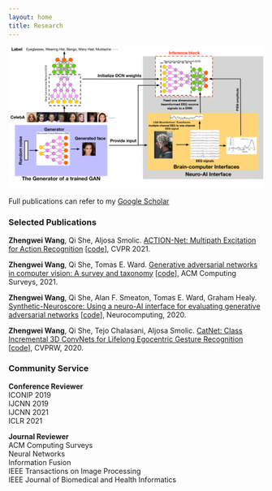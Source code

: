 ```yaml
---
layout: home
title: Research
---
```

<p align="center"><img src="assets/img/research/NAI_2.png" width="500" /></p>




Full publications can refer to my [Google Scholar](https://scholar.google.com/citations?user=TaYR7cMAAAAJ&hl=en)

### Selected Publications

**Zhengwei Wang**, Qi She, Aljosa Smolic. [ACTION-Net: Multipath Excitation for Action Recognition](https://arxiv.org/pdf/2103.07372.pdf) [[code](https://github.com/V-Sense/ACTION-Net)], CVPR 2021. 

**Zhengwei Wang**, Qi She, Tomas E. Ward. [Generative adversarial networks in computer vision: A survey and taxonomy](https://www.researchgate.net/publication/349189619_Generative_Adversarial_Networks_in_Computer_Vision_A_Survey_and_Taxonomy) [[code](https://github.com/sheqi/GAN_Review)], ACM Computing Surveys, 2021.

**Zhengwei Wang**, Qi She, Alan F. Smeaton, Tomas E. Ward, Graham Healy. [Synthetic-Neuroscore: Using a neuro-AI interface for evaluating generative adversarial networks](https://arxiv.org/pdf/1905.04243.pdf) [[code](https://github.com/villawang/Neuro-AI-Interface)], Neurocomputing, 2020.

**Zhengwei Wang**, Qi She, Tejo Chalasani, Aljosa Smolic. [CatNet: Class Incremental 3D ConvNets for Lifelong Egocentric Gesture Recognition](https://openaccess.thecvf.com/content_CVPRW_2020/papers/w15/Wang_CatNet_Class_Incremental_3D_ConvNets_for_Lifelong_Egocentric_Gesture_Recognition_CVPRW_2020_paper.pdf) [[code](https://github.com/villawang/CatNet)], CVPRW, 2020.



### Community Service

**Conference Reviewer**\
ICONIP 2019\
IJCNN 2019\
IJCNN 2021\
ICLR 2021

**Journal Reviewer**\
ACM Computing Surveys\
Neural Networks\
Information Fusion\
IEEE Transactions on Image Processing\
IEEE Journal of Biomedical and Health Informatics

